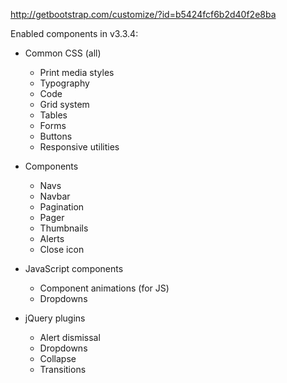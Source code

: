 http://getbootstrap.com/customize/?id=b5424fcf6b2d40f2e8ba


Enabled components in v3.3.4:


* Common CSS (all)
  * Print media styles
  * Typography
  * Code
  * Grid system
  * Tables
  * Forms
  * Buttons
  * Responsive utilities

* Components
  * Navs
  * Navbar
  * Pagination
  * Pager
  * Thumbnails
  * Alerts
  * Close icon

* JavaScript components
  * Component animations (for JS)
  * Dropdowns

* jQuery plugins
  * Alert dismissal
  * Dropdowns
  * Collapse
  * Transitions

